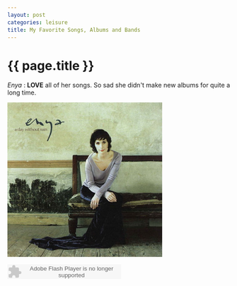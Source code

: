 ```yaml
---
layout: post
categories: leisure
title: My Favorite Songs, Albums and Bands
---
```


{{ page.title }}
================

*Enya* : **LOVE** all of her songs. So sad she didn't make new albums for quite a long time.

<img src="/assets/leisure/enya_a_day_withou_rain_cover.jpg"
alt="enya_cover" title="A Day Without Rain" />

<embed src="http://www.xiami.com/widget/0_1185297/singlePlayer.swf" type="application/x-shockwave-flash" width="257" height="33" wmode="transparent"></embed>
